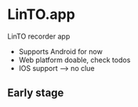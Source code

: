 # LinTO.app

LinTO recorder app
- Supports Android for now
- Web platform doable, check todos
- IOS support --> no clue

## Early stage
